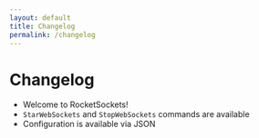 ```yaml
---
layout: default
title: Changelog
permalink: /changelog
---
```


# Changelog

- Welcome to RocketSockets!
- `StarWebSockets` and `StopWebSockets` commands are available
- Configuration is available via JSON

